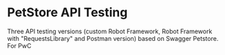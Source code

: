 # PetStore API Testing

Three API testing versions (custom Robot Framework, Robot Framework with "RequestsLibrary" and Postman version) based on Swagger Petstore. For PwC
